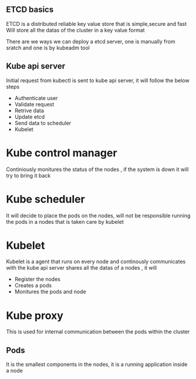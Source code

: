 ## ETCD basics

ETCD is a distributed reliable key value store that is simple,secure and fast
Will store all the datas of the cluster in a key value format 

There are we ways  we can deploy a etcd server, one is manually from sratch and one is by kubeadm tool


## Kube api server

Initial request from kubectl is sent to kube api server, it will follow the below steps

- Authenticate user
- Validate request
- Retrive data
- Update etcd
- Send data to scheduler
- Kubelet

# Kube control manager

Continiously monitures the status of the nodes , if the system is down it will try to bring it back


# Kube scheduler

It will decide to place the pods on the nodes, will not be responsible running the pods in a nodes that is taken care by kubelet

# Kubelet

Kubelet is a agent that runs on every node and continously communicates with the kube api server shares all the datas of a nodes , it will

- Register the nodes 
- Creates a pods
- Monitures the pods and node


# Kube proxy
This is used for internal communication between the pods within the cluster
## Pods
It is the smallest components in the nodes, it is a running application inside a node
